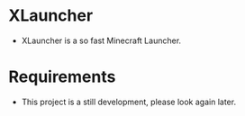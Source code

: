 # XLauncher
- XLauncher is a so fast Minecraft Launcher.

# Requirements
- This project is a still development, please look again later.
